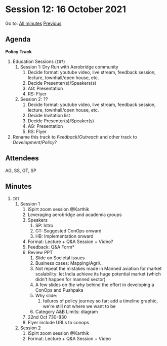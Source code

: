 # Session 12: 16 October 2021

Go to: [All minutes](../index.md) [Previous](./mom-1210.md)

## Agenda

**Policy Track**

1. Education Sessions (`IO7`)
   1. Session 1: Dry Run with Aerobridge community
      1. Decide format: youtube video, live stream, feedback session, lecture, townhall/open house, etc.
      1. Decide Presenter(s)/Speakers(s)
      1. AG: Presentation
      1. RS: Flyer
   1. Session 2: ??
      1. Decide format: youtube video, live stream, feedback session, lecture, townhall/open house, etc.
      1. Decide Invitation list
      1. Decide Presenter(s)/Speaker(s)
      1. AG: Presentation
      1. RS: Flyer
1. Rename this track to *Feedback*/*Outreach* and other track to *Development*/*Policy*?

## Attendees

AG, SS, GT, SP

## Minutes

1. `I07`
    1. Session 1
        1. iSpirt zoom session @Karthik
        2. Leveraging aerobridge and academia groups
        3. Speakers
            1. SP: Intro
            2. GT: Suggested ConOps onward
            3. HB: Implementation onward 
        4. Format: Lecture + Q&A Session + Video?
        5. Feedback: Q&A Form*
        6. Review PPT
            1. Slide on Societal issues 
            2. Business cases: Mapping/Agri/..
            3. Not repeat the mistakes made in Manned aviation for market scalability: let India achieve its huge potential market (which didn't happen for manned sector) 
            4. A few slides on *the why* behind the effort in developing a ConOps and Pushpaka
            5. Why slide:
                1. failures of policy journey so far; add a timeline graphic, we're still not where we want to be
            6. Category A&B Limits: diagram
        7. 22nd Oct 730-830
        8. Flyer include URLs to conops 
    2. Session 2
        1. iSpirt zoom session @Karthik
        2. Format: Lecture + Q&A Session + Video
